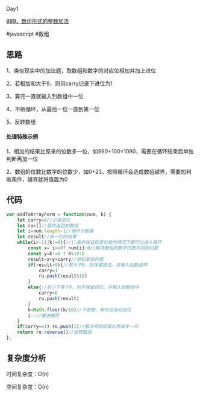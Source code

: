 Day1

[989、数组形式的整数加法](https://leetcode-cn.com/problems/add-to-array-form-of-integer/)

#javascript #数组
## 思路
1、类似现实中的加法题，取数组和数字的对应位相加并加上进位

2、若相加和大于9，则用carry记录下进位为1

3、算完一直就输入到数组中一位

4、不断循环，从最后一位一直到第一位

5、反转数组

#### 处理特殊示例
1、相加的结果比原来的位数多一位，如990+100=1090，需要在循环结束后单独判断再加一位

2、数组的位数比数字的位数少，如0+23，按照循环会造成数组越界，需要加判断条件，越界就将值置为0
## 代码
```javascript
var addToArrayForm = function(num, k) {
    let carry=0//记录进位
    let ru=[]//最终返回的数组
    let i=num.length-1//循环计数器
    let result//每一位的结果
    while(i>-1||k!=0){//||条件保证任意位数的情况下都可以进入循环
        const x= i>=0? num[i]:0//解决数组和数字位数不同的问题
        const y=k!=0 ? k%10:0
        result=x+y+carry//得到某位的值
        if(result>9){//若大于9，则保留进位，并输入到数组中
            carry=1
            ru.push(result%10)
        }
        else{//若小于等于9，则不保留进位，并输入到数组中
            carry=0
            ru.push(result)
        }
        k=Math.floor(k/10)//下取整，有时会自动进位
        i--//推进循环
    }
    if(carry==1) ru.push(1)//解决相加结果比原来多一位
    return ru.reverse()//反转数组
};
```
## 复杂度分析
时间复杂度：O(n)

空间复杂度：O(n)
